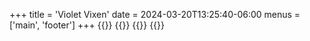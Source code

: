 +++
title = 'Violet Vixen'
date = 2024-03-20T13:25:40-06:00
menus = ['main', 'footer']
+++
{{<injectors>}}
{{<landing>}}
{{<contact>}}
{{<about>}}